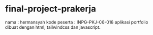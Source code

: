 # final-project-prakerja
nama : hermansyah
kode peserta : INPG-PKJ-06-018
aplikasi portfolio dibuat dengan html, tailwindcss dan javascript.
